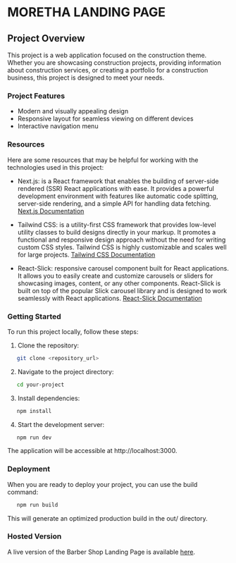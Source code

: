 # MORETHA LANDING PAGE

## Project Overview

This project is a web application focused on the construction theme. Whether you are showcasing construction projects, providing information about construction services, or creating a portfolio for a construction business, this project is designed to meet your needs.

### Project Features

- Modern and visually appealing design
- Responsive layout for seamless viewing on different devices
- Interactive navigation menu

### Resources

Here are some resources that may be helpful for working with the technologies used in this project:

- Next.js: is a React framework that enables the building of server-side rendered (SSR) React applications with ease. It provides a powerful development environment with features like automatic code splitting, server-side rendering, and a simple API for handling data fetching. [Next.js Documentation](https://nextjs.org/docs)

- Tailwind CSS: is a utility-first CSS framework that provides low-level utility classes to build designs directly in your markup. It promotes a functional and responsive design approach without the need for writing custom CSS styles. Tailwind CSS is highly customizable and scales well for large projects. [Tailwind CSS Documentation](https://tailwindcss.com/)

- React-Slick: responsive carousel component built for React applications. It allows you to easily create and customize carousels or sliders for showcasing images, content, or any other components. React-Slick is built on top of the popular Slick carousel library and is designed to work seamlessly with React applications. [React-Slick Documentation](https://react-slick.neostack.com/docs/get-started)

### Getting Started

To run this project locally, follow these steps:

1. Clone the repository:

```bash
   git clone <repository_url>
```

2. Navigate to the project directory:

```bash
   cd your-project
```

3. Install dependencies:

```bash
   npm install
```

4. Start the development server:

```bash
   npm run dev
```

The application will be accessible at http://localhost:3000.

### Deployment

When you are ready to deploy your project, you can use the build command:

```bash
   npm run build
```

This will generate an optimized production build in the out/ directory.

### Hosted Version

A live version of the Barber Shop Landing Page is available [here](https://moretha-landing-page.vercel.app/). 
